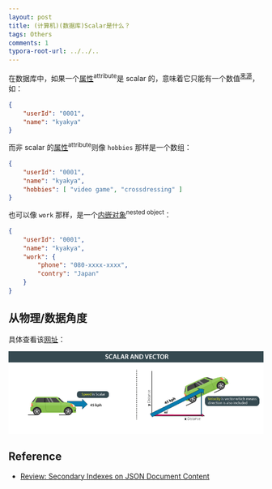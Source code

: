 ```yaml
---
layout: post
title: (计算机)(数据库)Scalar是什么？
tags: Others
comments: 1
typora-root-url: ../../..
---
```


在数据库中，如果一个<u>属性</u><sup>attribute</sup>是 scalar 的，意味着它只能有一个数值<sup>[来源](https://www.sqlserver-dba.com/2014/10/definition-of-a-scalar-value-in-a-relational-database.htm)</sup>，如：

```json
{
    "userId": "0001",
    "name": "kyakya"
}
```

而非 scalar 的<u>属性</u><sup>attribute</sup>则像 `hobbies` 那样是一个数组：

```json
{
    "userId": "0001",
    "name": "kyakya",
    "hobbies": [ "video game", "crossdressing" ] 
}
```

也可以像 `work` 那样，是一个<u>内嵌对象</u><sup>nested object</sup>：

```json
{
    "userId": "0001",
    "name": "kyakya",
    "work": {
        "phone": "080-xxxx-xxxx",
        "contry": "Japan"
    }
}
```

## 从物理/数据角度

具体查看该[网址](https://engineeringinsider.org/difference-scalar-vector-quantity/)：

![scalar](/assets/blog_res/SCALAR-AND-VECTOR1-1.png)

## Reference

- [Review: Secondary Indexes on JSON Document Content](https://docs.oracle.com/en/database/other-databases/nosql-database/19.5/full-text-search/creating-sec-index.html)

